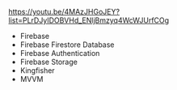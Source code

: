 https://youtu.be/4MAzJHGoJEY?list=PLrDJyIDOBVHd_ENljBmzyq4WcWJUrfCOg


- Firebase
- Firebase Firestore Database 
- Firebase Authentication
- Firebase Storage
- Kingfisher
- MVVM
